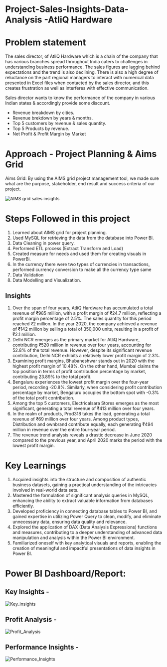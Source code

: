 # Project-Sales-Insights-Data-Analysis -AtliQ Hardware

# Problem statement
The sales director, of AtliQ Hardware which is a chain of the company that has various branches spread throughout India caters to challenges in understanding business performance. The sales figures are lagging behind expectations and the trend is also declining. There is also a high degree of reluctance on the part regional managers to interact with numerical data presented in Excel files when contacted by the sales director, and this creates frustration as well as interferes with effective communication.

Sales director wants to know the performance of the company in various Indian states & accordingly provide some discount.

* Revenue breakdown by cities.
* Revenue brekdown by years & months.
* Top 5 customers by revenue & sales quantity.
* Top 5 Products by revenue.
* Net Profit & Profit Margin by Market

# Approach - Project Planning & Aims Grid
Aims Grid: 
By using the AIMS grid project management tool, we made sure what are the purpose, stakeholder, end result and success criteria of our project.

![AIMS grid sales insights](https://github.com/SluggER212/Project-Sales-Insights-Data-Analysis/assets/126152029/55684dcf-bdde-4fd9-a941-72a6fe91bb0a)

# Steps Followed in this project

1. Learned about AIMS grid for project planning.
2. Used MySQL for retrieving the data from the database into Power BI.
3. Data Cleaning in power query.
4. Performed ETL process (Extract Transform and Load)
5. Created measure for needs and used them for creating visuals in PowerBi.
6. In the currency there were two types of currencies in transactions, performed currency conversion to make all the currency type same
7. Data Validation
8. Data Modelling and Visualization.

## Insights
1. Over the span of four years, AtliQ Hardware has accumulated a total revenue of ₹985 million, with a profit margin of ₹24.7 million, reflecting a profit margin percentage of 2.5%. The sales quantity for this period reached ₹2 million. In the year 2020, the company achieved a revenue of ₹142 million by selling a total of 350,000 units, resulting in a profit of ₹2.1 million.
2. Delhi NCR emerges as the primary market for AtliQ Hardware, contributing ₹520 million in revenue over four years, accounting for 52.8% of the total revenue. However, despite its significant revenue contribution, Delhi NCR exhibits a relatively lower profit margin of 2.3%.
3. Examining profit margins, Bhubaneshwar stands out in 2020 with the highest profit margin of 10.48%. On the other hand, Mumbai claims the top position in terms of profit contribution percentage by market, contributing 23.89% to the total profit.
4. Bengaluru experiences the lowest profit margin over the four-year period, recording -20.8%. Similarly, when considering profit contribution percentage by market, Bengaluru occupies the bottom spot with -0.3% of the total profit contribution.
5. Among the top 5 customers, Electricalsara Stores emerges as the most significant, generating a total revenue of ₹413 million over four years.
6. In the realm of products, Prod318 takes the lead, generating a total revenue of ₹69 million over four years. Among product types, Distribution and ownbrand contribute equally, each generating ₹494 million in revenue over the entire four-year period.
7. The revenue trend analysis reveals a drastic decrease in June 2020 compared to the previous year, and April 2020 marks the period with the lowest profit margin.

# Key Learnings
1. Acquired insights into the structure and composition of authentic business datasets, gaining a practical understanding of the intricacies involved in real-world data sets.
2. Mastered the formulation of significant analysis queries in MySQL, enhancing the ability to extract valuable information from databases efficiently.
3. Developed proficiency in connecting database tables to Power BI, and gained expertise in utilizing Power Query to clean, modify, and eliminate unnecessary data, ensuring data quality and relevance.
4. Explored the application of DAX (Data Analysis Expressions) functions and measures, contributing to a deeper understanding of advanced data manipulation and analysis within the Power BI environment.
5. Familiarized oneself with key analytical visuals and reports, enabling the creation of meaningful and impactful presentations of data insights in Power BI.

# Power BI Dashboard/Report: 
## Key Insights - 

![Key_insights](https://github.com/SluggER212/Project-Sales-Insights-Data-Analysis/assets/126152029/c4ea501f-a055-4453-83b4-8b8f94451222)

## Profit Analysis - 
![Profit_Analysis](https://github.com/SluggER212/Project-Sales-Insights-Data-Analysis/assets/126152029/210a530b-2d5c-40b5-92c2-9e6651fd91ab)

## Performance Insights - 
![Performance_Insights](https://github.com/SluggER212/Project-Sales-Insights-Data-Analysis/assets/126152029/9e05e997-03e4-4722-b8d5-33d4436d5ebd)
